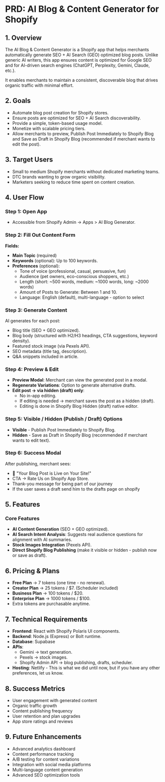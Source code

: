 # PRD: AI Blog & Content Generator for Shopify

## 1. Overview
The AI Blog & Content Generator is a Shopify app that helps merchants automatically generate SEO + AI Search (GEO) optimized blog posts.
Unlike generic AI writers, this app ensures content is optimized for Google SEO and for AI-driven search engines (ChatGPT, Perplexity, Gemini, Claude, etc.).

It enables merchants to maintain a consistent, discoverable blog that drives organic traffic with minimal effort.

## 2. Goals
- Automate blog post creation for Shopify stores.
- Ensure posts are optimized for SEO + AI Search discoverability.
- Provide a simple, token-based usage model.
- Monetize with scalable pricing tiers.
- Allow merchants to preview, Publish Post Immediately to Shopify Blog and Save as Draft in Shopify Blog (recommended if merchant wants to edit the post).

## 3. Target Users
- Small to medium Shopify merchants without dedicated marketing teams.
- DTC brands wanting to grow organic visibility.
- Marketers seeking to reduce time spent on content creation.

## 4. User Flow

### Step 1: Open App
- Accessible from Shopify Admin → Apps > AI Blog Generator.

### Step 2: Fill Out Content Form
**Fields:**
- **Main Topic** (required)
- **Keywords** (optional): Up to 100 keywords.
- **Preferences** (optional):
  - Tone of voice (professional, casual, persuasive, fun)
  - Audience (pet owners, eco-conscious shoppers, etc.)
  - Length (short: ~500 words, medium: ~1000 words, long: ~2000 words)
  - Amount of Posts to Generate: Between 1 and 10.
  - Language: English (default), multi-language - option to select

### Step 3: Generate Content
AI generates for each post:
- Blog title (SEO + GEO optimized).
- Blog body (structured with H2/H3 headings, CTA suggestions, keyword density).
- Featured stock image (via Pexels API).
- SEO metadata (title tag, description).
- Q&A snippets included in article.

### Step 4: Preview & Edit
- **Preview Modal**: Merchant can view the generated post in a modal.
- **Regenerate Variations**: Option to generate alternative drafts.
- **Edit post → via hidden (draft) only**:
  - No in-app editing.
  - If editing is needed → merchant saves the post as a hidden (draft).
  - Editing is done in Shopify Blog Hidden (draft) native editor.

### Step 5: Visible / Hidden (Publish / Draft) Options
- **Visible** - Publish Post Immediately to Shopify Blog.
- **Hidden** - Save as Draft in Shopify Blog (recommended if merchant wants to edit text).

### Step 6: Success Modal
After publishing, merchant sees:
- 🎉 "Your Blog Post is Live on Your Site!"
- CTA → Rate Us on Shopify App Store.
- Thank-you message for being part of our journey
- If the user saves a draft send him to the drafts page on shopify

## 5. Features

### Core Features
- **AI Content Generation** (SEO + GEO optimized).
- **AI Search Intent Analysis**: Suggests real audience questions for alignment with AI summaries.
- **Stock Images Integration** (Pexels API).
- **Direct Shopify Blog Publishing** (make it visible or hidden - publish now or save as draft).

## 6. Pricing & Plans
- **Free Plan** → 7 tokens (one time - no renewal).
- **Creator Plan** → 25 tokens / $7. (Scheduler included)
- **Business Plan** → 100 tokens / $20.
- **Enterprise Plan** → 1000 tokens / $100.
- Extra tokens are purchasable anytime.

## 7. Technical Requirements
- **Frontend**: React with Shopify Polaris UI components.
- **Backend**: Node.js (Express) or Bolt runtime.
- **Database**: Supabase
- **APIs**:
  - Gemini → text generation.
  - Pexels → stock images.
  - Shopify Admin API → blog publishing, drafts, scheduler.
- **Hosting**: Netlify - This is what we did until now, but if you have any other preferences, let us know.

## 8. Success Metrics
- User engagement with generated content
- Organic traffic growth
- Content publishing frequency
- User retention and plan upgrades
- App store ratings and reviews

## 9. Future Enhancements
- Advanced analytics dashboard
- Content performance tracking
- A/B testing for content variations
- Integration with social media platforms
- Multi-language content generation
- Advanced SEO optimization tools







